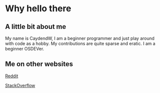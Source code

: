 # Why hello there
## A little bit about me
My name is CaydendW, I am a beginner programmer and just play around with code as a hobby. My contributions are quite sparse and eratic. I am a beginner OSDEVer. 

## Me on other websites
[Reddit](https://new.reddit.com/user/CaydendW/)

[StackOverflow](https://stackoverflow.com/users/story/14544839)
